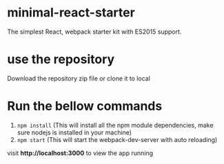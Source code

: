 # minimal-react-starter
The simplest React, webpack starter kit with ES2015 support.

# use the repository
Download the repository zip file or clone it to local

# Run the bellow commands
1. `npm install` (This will install all the npm module dependencies, make sure nodejs is installed in your machine)
2. `npm start` (This will start the webpack-dev-server with auto reloading)

visit __http://localhost:3000__ to view the app running
